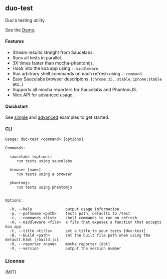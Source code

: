 
## duo-test

  Duo's testing utility.

  See the [Demo](https://cloudup.com/c5qdleOudgZ).

#### Features

  - Stream results straight from Saucelabs.
  - Runs all tests in parallel.
  - 3X times faster than mocha-phantomjs.
  - Hook into the koa app using `--middleware`.
  - Run arbitrary shell commands on each refresh using `--command`.
  - Easy Saucelabs browser descripions. (`chrome:35..stable`, `iphone:stable` etc..)
  - Supports all mocha reporters for Saucelabs and PhantomJS.
  - Nice API for advanced usage.

#### Quickstart

  See [simple](https://github.com/component/duo-test/tree/master/examples/simple) and [advanced](https://github.com/component/duo-test/tree/master/examples/advanced) examples to get started.

#### CLI

    Usage: duo-test <command> [options]

    Commands:

      saucelabs [options]
         run tests using saucelabs

      browser [name]
         run tests using a browser

      phantomjs
         run tests using phantomjs


    Options:

      -h, --help               output usage information
      -p, --pathname <path>    tests path, defaults to /test
      -c, --commands <list>    shell commands to run on refresh
      -m, --middleware <file>  a file that exposes a function that accepts koa app
      -t, --title <title>      set a title to your tests [duo-test]
      -B, --build <path>       set the built file path when using the default.html [/build.js]
      -R, --reporter <name>    mocha reporter [dot]
      -V, --version            output the version number

### License

  (MIT)

